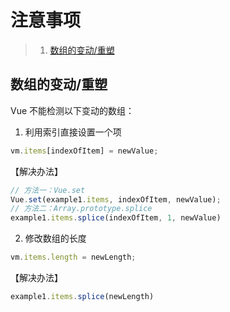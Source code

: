 # 注意事项
>1. [数组的变动/重塑](#数组的变动/重塑 "数组的变动/重塑")

## 数组的变动/重塑
Vue 不能检测以下变动的数组：
1. 利用索引直接设置一个项
```javascript
vm.items[indexOfItem] = newValue;
```
【解决办法】
```javascript
// 方法一：Vue.set
Vue.set(example1.items, indexOfItem, newValue);
// 方法二：Array.prototype.splice
example1.items.splice(indexOfItem, 1, newValue)
```

2. 修改数组的长度
```javascript
vm.items.length = newLength;
```
【解决办法】
```javascript
example1.items.splice(newLength)
```
